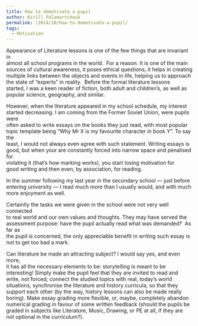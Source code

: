 ```yaml
---
title: How to demotivate a pupil
author: Kirill Palamartchouk
permalink: /2014/10/how-to-demotivate-a-pupil/
tags:
  - Motivation
---
```

Appearance of Literature lessons is one of the few things that are invariant in  
almost all school programs in the world.  For a reason. It is one of the main  
sources of cultural awareness, it poses ethical questions, it helps in creating  
multiple links between the objects and events in life, helping us to approach  
the state of &#8220;experts&#8221; in reality.  Before the formal literature lessons  
started, I was a keen reader of fiction, both adult and children&#8217;s, as well as  
popular science, geography, and similar.

However, when the literature appeared in my school schedule, my interest  
started decreasing. I am coming from the Former Soviet Union, were pupils were  
often asked to write essays on the books they just read, with most popular  
topic template being &#8220;Why Mr X is my favourite character in book Y&#8221;. To say the  
least, I would not always even agree with such statement. Writing essays is  
good, but when your are constantly forced into narrow space and penalised for  
violating it (that&#8217;s how marking works), you start losing motivation for  
good writing and then even, by association, for reading.

In the summer following my last year in the secondary school &#8212; just before  
entering university &#8212; I read much more than I usually would, and with much  
more enjoyment as well.

Certainlly the tasks we were given in the school were not very well connected  
to real world and our own values and thoughts. They may have served the  
assessment purpose: have the pupil actually read what was demanded?  As far as  
the pupil is concerned, the only appreciable benefit in writing such essay is  
not to get too bad a mark.

Can literature be made an attracting subject? I would say yes, and even more,  
it has all the necessary elements to be: storytelling is meant to be  
interesting! Simply make the pupil feel that they are invited to read and  
write, not forced; connect the studied topics with real, today&#8217;s world  
situations, synchronise the literature and history curricula, so that they  
support each other (by the way, history lessons can also be made really  
boring). Make essay grading more flexible, or, maybe, completely abandon  
numerical grading in favour of some written feedback (should the pupils be  
graded in subjects like Literature, Music, Drawing, or PE at all, if they are  
not optional in the curriculum?).
